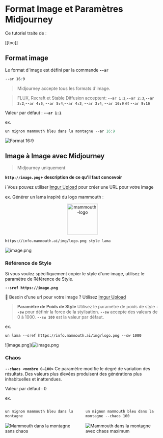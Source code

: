 # Format Image et Paramètres Midjourney

Ce tutoriel traite de :

[[toc]]

## Format image

Le format d'image est défini par la commande **`--ar`**

```css
--ar 16:9
```

> Midjourney accepte tous les formats d'image.

> FLUX, Recraft et Stable Diffusion acceptent: **`--ar 1:1`**,**`--ar 2:3`**,**`--ar 3:2`**,**`--ar 4:5`**,
> **`--ar 5:4`**,**`--ar 4:3`**, **`--ar 3:4`**, **`--ar 16:9`** et **`--ar 9:16`**


Valeur par défaut : **`--ar 1:1`**

ex.

```jsx
un mignon mammouth bleu dans la montagne --ar 16:9
```

![Format 16:9](/docs/aspect-ratio-and-midjourney-parameters/mj-ar16to9.jpeg)

## Image à Image avec Midjourney

> Midjourney uniquement

**`http://image.png`+ description de ce qu'il faut concevoir**

ℹ️ Vous pouvez utiliser [Imgur Upload](https://img.doerig.dev/) pour créer une URL pour votre image

ex. Générer un lama inspiré du logo mammouth :

<center><img src="/img/logo.png" alt="mammouth-logo" width="100"/></center>

```html
https://info.mammouth.ai/img/logo.png style lama
```

![image.png](/docs/aspect-ratio-and-midjourney-parameters/mj-imgtoimg.jpeg)

### Référence de Style

Si vous voulez spécifiquement copier le style d'une image, utilisez le paramètre de Référence de Style.

**`--sref https://image.png`**

🔗 Besoin d'une url pour votre image ? Utilisez [Imgur Upload](https://img.doerig.dev/)

> **Paramètre de Poids de Style**
> Utilisez le paramètre de poids de style **`--sw`** pour définir la force de la stylisation. **`--sw`** accepte des valeurs de 0 à 1000. **`--sw 100`** est la valeur par défaut.

ex.

```html
un lama --sref https://info.mammouth.ai/img/logo.png --sw 1000
```

![image.png](![image.png](/docs/aspect-ratio-and-midjourney-parameters/mj-sref.jpeg)


### Chaos

**`--chaos <nombre 0–100>`** 
Ce paramètre modifie le degré de variation des résultats. Des valeurs plus élevées produisent des générations plus inhabituelles et inattendues.

Valeur par défaut : 0

ex.

<div class="image-container">

```html
un mignon mammouth bleu dans la montagne
```

```html
un mignon mammouth bleu dans la montagne --chaos 100
```

  <img src='/docs/aspect-ratio-and-midjourney-parameters/mj-chaos-min.jpeg'  alt='Mammouth dans la montagne sans chaos'>
  <img src='/docs/aspect-ratio-and-midjourney-parameters/mj-chaos-max.jpeg' alt='Mammouth dans la montagne avec chaos maximum'>
</div>

<style>
.image-container {
  display: grid;
  grid-template-columns: 1fr 1fr; /* 2 colonnes de même largeur */
  gap: 20px;
  row-gap: 2px;

  /* Code blocks */
  div { 
    align-self: end;
    height: fit-content;

    /* wrap code text to prevent overflowing */
    code span { 
      text-wrap: wrap;
    }
  }
  
}

/* Media query pour les petits écrans */
@media (max-width: 768px) {

  .image-container{
    grid-template-columns: 1fr; /* 1 colonne */

    /* Change the order of the child elements to alternate text and image */
    :nth-child(1) { order: 1; }    /* First text */
    :nth-child(2) { order: 3; }    /* Second text inverted with image below*/
    :nth-child(3) { order: 2; }    /* Second image */
    :nth-child(4) { order: 4; }    /* Second image */
  }

}
</style>
